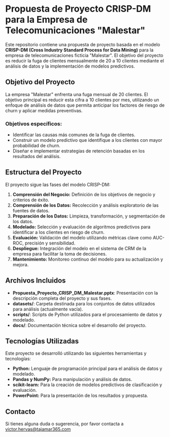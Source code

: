 # Propuesta de Proyecto CRISP-DM para la Empresa de Telecomunicaciones "Malestar"

Este repositorio contiene una propuesta de proyecto basada en el modelo **CRISP-DM (Cross Industry Standard Process for Data Mining)** para la empresa de telecomunicaciones ficticia "Malestar". El objetivo del proyecto es reducir la fuga de clientes mensualmente de 20 a 10 clientes mediante el análisis de datos y la implementación de modelos predictivos.

## Objetivo del Proyecto

La empresa "Malestar" enfrenta una fuga mensual de 20 clientes. El objetivo principal es reducir esta cifra a 10 clientes por mes, utilizando un enfoque de análisis de datos que permita anticipar los factores de riesgo de churn y aplicar medidas preventivas.

### Objetivos específicos:
- Identificar las causas más comunes de la fuga de clientes.
- Construir un modelo predictivo que identifique a los clientes con mayor probabilidad de churn.
- Diseñar e implementar estrategias de retención basadas en los resultados del análisis.

## Estructura del Proyecto

El proyecto sigue las fases del modelo CRISP-DM:
1. **Comprensión del Negocio:** Definición de los objetivos de negocio y criterios de éxito.
2. **Comprensión de los Datos:** Recolección y análisis exploratorio de las fuentes de datos.
3. **Preparación de los Datos:** Limpieza, transformación, y segmentación de los datos.
4. **Modelado:** Selección y evaluación de algoritmos predictivos para identificar a los clientes en riesgo de churn.
5. **Evaluación:** Validación del modelo utilizando métricas clave como AUC-ROC, precisión y sensibilidad.
6. **Despliegue:** Integración del modelo en el sistema de CRM de la empresa para facilitar la toma de decisiones.
7. **Mantenimiento:** Monitoreo continuo del modelo para su actualización y mejora.

## Archivos Incluidos

- **Propuesta_Proyecto_CRISP_DM_Malestar.pptx**: Presentación con la descripción completa del proyecto y sus fases.
- **datasets/**: Carpeta destinada para los conjuntos de datos utilizados para análisis (actualmente vacía).
- **scripts/**: Scripts de Python utilizados para el procesamiento de datos y modelado.
- **docs/**: Documentación técnica sobre el desarrollo del proyecto.

## Tecnologías Utilizadas

Este proyecto se desarrolló utilizando las siguientes herramientas y tecnologías:

- **Python:** Lenguaje de programación principal para el análisis de datos y modelado.
- **Pandas y NumPy:** Para manipulación y análisis de datos.
- **scikit-learn:** Para la creación de modelos predictivos de clasificación y evaluación.
- **PowerPoint:** Para la presentación de los resultados y propuesta.


## Contacto

Si tienes alguna duda o sugerencia, por favor contacta a victor.hervas@tajamar365.com
